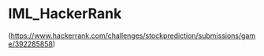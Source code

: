 # IML_HackerRank
(https://www.hackerrank.com/challenges/stockprediction/submissions/game/392285858)
